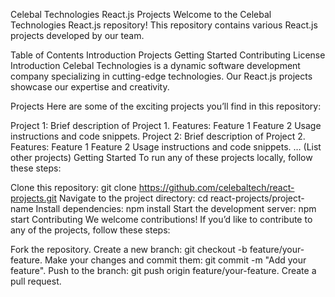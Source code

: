 Celebal Technologies React.js Projects
Welcome to the Celebal Technologies React.js repository! This repository contains various React.js projects developed by our team.

Table of Contents
Introduction
Projects
Getting Started
Contributing
License
Introduction
Celebal Technologies is a dynamic software development company specializing in cutting-edge technologies. Our React.js projects showcase our expertise and creativity.

Projects
Here are some of the exciting projects you’ll find in this repository:

Project 1: Brief description of Project 1.
Features:
Feature 1
Feature 2
Usage instructions and code snippets.
Project 2: Brief description of Project 2.
Features:
Feature 1
Feature 2
Usage instructions and code snippets.
… (List other projects)
Getting Started
To run any of these projects locally, follow these steps:

Clone this repository: git clone https://github.com/celebaltech/react-projects.git
Navigate to the project directory: cd react-projects/project-name
Install dependencies: npm install
Start the development server: npm start
Contributing
We welcome contributions! If you’d like to contribute to any of the projects, follow these steps:

Fork the repository.
Create a new branch: git checkout -b feature/your-feature.
Make your changes and commit them: git commit -m "Add your feature".
Push to the branch: git push origin feature/your-feature.
Create a pull request.

